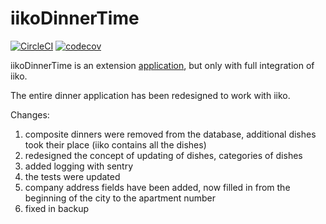 # iikoDinnerTime
[![CircleCI](https://circleci.com/gh/zakhar-petukhov/iikoDinnerTime.svg?style=svg)](https://circleci.com/gh/zakhar-petukhov/iikoDinnerTime)
[![codecov](https://codecov.io/gh/zakhar-petukhov/iikoDinnerTime/branch/master/graph/badge.svg)](https://codecov.io/gh/zakhar-petukhov/iikoDinnerTime)

iikoDinnerTime is an extension [application](https://github.com/zakhar-petukhov/DinnerTime), but only with full integration of iiko.

The entire dinner application has been redesigned to work with iiko.

Changes:
1) composite dinners were removed from the database, additional dishes took their place (iiko contains all the dishes)
2) redesigned the concept of updating of dishes, categories of dishes
3) added logging with sentry
4) the tests were updated
5) company address fields have been added, now filled in from the beginning of the city to the apartment number
6) fixed in backup